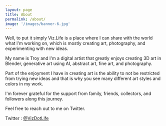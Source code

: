 ```yaml
---
layout: page
title: About
permalink: /about/
image: '/images/banner-6.jpg'
---
```


Well, to put it simply Viz.Life is a place where I can share with the world what I'm working on, which is mostly creating art, photography, and experimenting with new ideas. 

My name is Troy and I'm a digital artist that greatly enjoys creating 3D art in Blender, generative art using AI, abstract art, fine art, and photography. 

Part of the enjoyment I have in creating art is the ability to not be restricted from trying new ideas and that is why you see many different art styles and colors in my work. 

I'm forever grateful for the support from family, friends, collectors, and followers along this journey. 

Feel free to reach out to me on Twitter.  

Twitter : [@VizDotLife](https://twitter.com/VizDotLife)  
